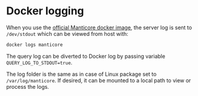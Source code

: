 # Docker logging

When you use the [official Manticore docker image](https://hub.docker.com/r/manticoresearch/manticore/), the server log is sent to `/dev/stdout` which can be viewed from host with:

```bash
docker logs manticore
```

The query log can be diverted to Docker log by passing variable `QUERY_LOG_TO_STDOUT=true`.

The log folder is the same as in case of Linux package set to `/var/log/manticore`. If desired, it can be mounted to a local path to view or process the logs.